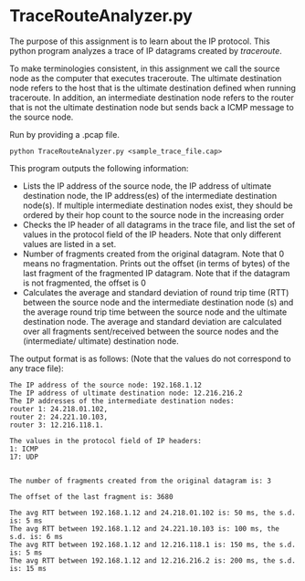 # TraceRouteAnalyzer.py

The purpose of this assignment is to learn about the IP protocol. This python program analyzes a trace of IP datagrams created by _traceroute_.

To make terminologies consistent, in this assignment we call the source node as the computer that executes traceroute. The ultimate destination node refers to the host that is the ultimate destination defined when running traceroute. In addition, an intermediate destination node refers to the router that is not the ultimate destination node but sends back a ICMP message to the source node.

Run by providing a .pcap file.
```
python TraceRouteAnalyzer.py <sample_trace_file.cap>
```

This program outputs the following information:

- Lists the IP address of the source node, the IP address of ultimate destination node, the IP address(es) of the intermediate destination node(s). If multiple intermediate destination nodes exist, they should be ordered by their hop count to the source node in the increasing order
- Checks the IP header of all datagrams in the trace file, and list the set of values in the protocol field of the IP headers. Note that only different values are listed in a set.
- Number of fragments created from the original datagram. Note that 0 means no fragmentation. Prints out the offset (in terms of bytes) of the last fragment of the fragmented IP datagram. Note that if the datagram is not fragmented, the offset is 0
- Calculates the average and standard deviation of round trip time (RTT) between the source node and the intermediate destination node (s) and the average round trip time between the source node and the ultimate destination node. The average and standard deviation are calculated over all fragments sent/received between the source nodes and the (intermediate/ ultimate) destination node.

The output format is as follows: (Note that the values do not correspond to any trace file):
```
The IP address of the source node: 192.168.1.12
The IP address of ultimate destination node: 12.216.216.2
The IP addresses of the intermediate destination nodes:
router 1: 24.218.01.102,
router 2: 24.221.10.103,
router 3: 12.216.118.1.

The values in the protocol field of IP headers:
1: ICMP
17: UDP


The number of fragments created from the original datagram is: 3

The offset of the last fragment is: 3680

The avg RTT between 192.168.1.12 and 24.218.01.102 is: 50 ms, the s.d. is: 5 ms
The avg RTT between 192.168.1.12 and 24.221.10.103 is: 100 ms, the s.d. is: 6 ms
The avg RTT between 192.168.1.12 and 12.216.118.1 is: 150 ms, the s.d. is: 5 ms
The avg RTT between 192.168.1.12 and 12.216.216.2 is: 200 ms, the s.d. is: 15 ms
```
